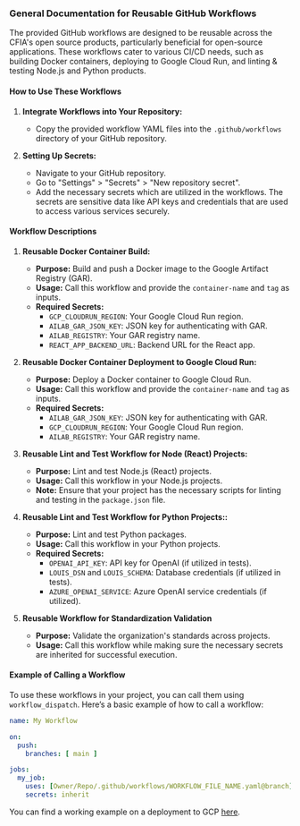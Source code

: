 ### General Documentation for Reusable GitHub Workflows

The provided GitHub workflows are designed to be reusable across the CFIA's open source products, particularly beneficial for open-source applications. These workflows cater to various CI/CD needs, such as building Docker containers, deploying to Google Cloud Run, and linting & testing Node.js and Python products.

#### How to Use These Workflows

1. **Integrate Workflows into Your Repository:**
   - Copy the provided workflow YAML files into the `.github/workflows` directory of your GitHub repository.

2. **Setting Up Secrets:**
   - Navigate to your GitHub repository.
   - Go to "Settings" > "Secrets" > "New repository secret".
   - Add the necessary secrets which are utilized in the workflows. The secrets are sensitive data like API keys and credentials that are used to access various services securely.

#### Workflow Descriptions

1. **Reusable Docker Container Build:**
   - **Purpose:** Build and push a Docker image to the Google Artifact Registry (GAR).
   - **Usage:** Call this workflow and provide the `container-name` and `tag` as inputs.
   - **Required Secrets:**
     - `GCP_CLOUDRUN_REGION`: Your Google Cloud Run region.
     - `AILAB_GAR_JSON_KEY`: JSON key for authenticating with GAR.
     - `AILAB_REGISTRY`: Your GAR registry name.
     - `REACT_APP_BACKEND_URL`: Backend URL for the React app.

2. **Reusable Docker Container Deployment to Google Cloud Run:**
   - **Purpose:** Deploy a Docker container to Google Cloud Run.
   - **Usage:** Call this workflow and provide the `container-name` and `tag` as inputs.
   - **Required Secrets:**
     - `AILAB_GAR_JSON_KEY`: JSON key for authenticating with GAR.
     - `GCP_CLOUDRUN_REGION`: Your Google Cloud Run region.
     - `AILAB_REGISTRY`: Your GAR registry name.

3. **Reusable Lint and Test Workflow for Node (React) Projects:**
   - **Purpose:** Lint and test Node.js (React) projects.
   - **Usage:** Call this workflow in your Node.js projects.
   - **Note:** Ensure that your project has the necessary scripts for linting and testing in the `package.json` file.

4. **Reusable Lint and Test Workflow for Python Projects::**
   - **Purpose:** Lint and test Python packages.
   - **Usage:** Call this workflow in your Python projects.
   - **Required Secrets:**
     - `OPENAI_API_KEY`: API key for OpenAI (if utilized in tests).
     - `LOUIS_DSN` and `LOUIS_SCHEMA`: Database credentials (if utilized in tests).
     - `AZURE_OPENAI_SERVICE`: Azure OpenAI service credentials (if utilized).

5. **Reusable Workflow for Standardization Validation**
   - **Purpose:** Validate the organization's standards across projects.
   - **Usage:** Call this workflow while making sure the necessary secrets are inherited for successful execution.


#### Example of Calling a Workflow

To use these workflows in your project, you can call them using `workflow_dispatch`. Here’s a basic example of how to call a workflow:

```yaml
name: My Workflow

on:
  push:
    branches: [ main ]

jobs:
  my_job:
    uses: [Owner/Repo/.github/workflows/WORKFLOW_FILE_NAME.yaml@branch]
    secrets: inherit
```

You can find a working example on a deployment to GCP [here](https://github.com/ai-cfia/fastapi-example/blob/main/.github/workflows/gcp-deployment.yml).